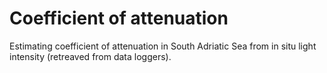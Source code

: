 # Coefficient of attenuation
Estimating coefficient of attenuation in South Adriatic Sea from in situ light intensity (retreaved from data loggers).
